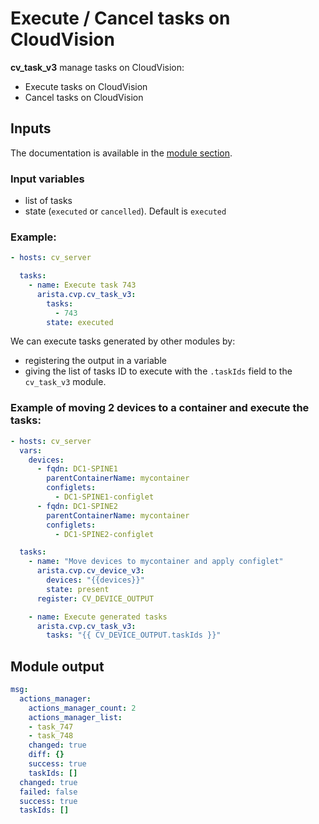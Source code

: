 # Execute / Cancel tasks on CloudVision

__cv_task_v3__ manage tasks on CloudVision:

- Execute tasks on CloudVision
- Cancel tasks on CloudVision

## Inputs

The documentation is available in the [module section](../../modules/cv_task_v3.rst.md).

### Input variables

- list of tasks
- state (`executed` or `cancelled`). Default is `executed`

### Example:

```yaml
- hosts: cv_server

  tasks:
    - name: Execute task 743
      arista.cvp.cv_task_v3:
        tasks:
          - 743
        state: executed
```

We can execute tasks generated by other modules by:

* registering the output in a variable
* giving the list of tasks ID to execute with the `.taskIds` field to the `cv_task_v3` module.

### Example of moving 2 devices to a container and execute the tasks:

```yaml
- hosts: cv_server
  vars:
    devices:
      - fqdn: DC1-SPINE1
        parentContainerName: mycontainer
        configlets:
          - DC1-SPINE1-configlet
      - fqdn: DC1-SPINE2
        parentContainerName: mycontainer
        configlets:
          - DC1-SPINE2-configlet

  tasks:
    - name: "Move devices to mycontainer and apply configlet"
      arista.cvp.cv_device_v3:
        devices: "{{devices}}"
        state: present
      register: CV_DEVICE_OUTPUT

    - name: Execute generated tasks
      arista.cvp.cv_task_v3:
        tasks: "{{ CV_DEVICE_OUTPUT.taskIds }}"
```


## Module output

```yaml
msg:
  actions_manager:
    actions_manager_count: 2
    actions_manager_list:
    - task_747
    - task_748
    changed: true
    diff: {}
    success: true
    taskIds: []
  changed: true
  failed: false
  success: true
  taskIds: []
```
